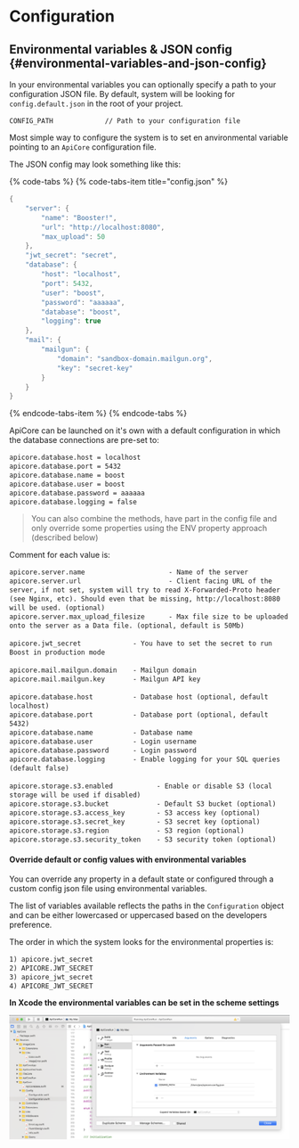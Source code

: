 # Configuration

## Environmental variables & JSON config {#environmental-variables-and-json-config}

In your environmental variables you can optionally specify a path to your configuration JSON file. By default, system will be looking for `config.default.json` in the root of your project.

```text
CONFIG_PATH             // Path to your configuration file
```

Most simple way to configure the system is to set en anvironmental variable pointing to an `ApiCore` configuration file.

The JSON config may look something  like this:

{% code-tabs %}
{% code-tabs-item title="config.json" %}
```swift
{
	"server": {
		"name": "Booster!",
		"url": "http://localhost:8080",
		"max_upload": 50
	},
	"jwt_secret": "secret",
	"database": {
		"host": "localhost",
		"port": 5432,
		"user": "boost",
		"password": "aaaaaa",
		"database": "boost",
		"logging": true
	},
	"mail": {
		"mailgun": {
			"domain": "sandbox-domain.mailgun.org",
			"key": "secret-key"
		}
	}
}
```
{% endcode-tabs-item %}
{% endcode-tabs %}

ApiCore can be launched on it's own with a default configuration in which the database connections are pre-set to:

```text
apicore.database.host = localhost
apicore.database.port = 5432
apicore.database.name = boost
apicore.database.user = boost
apicore.database.password = aaaaaa
apicore.database.logging = false
```

> You can also combine the methods, have part in the config file and only override some properties using the ENV property approach \(described below\)

Comment for each value is:

```text
apicore.server.name                     - Name of the server
apicore.server.url                      - Client facing URL of the server, if not set, system will try to read X-Forwarded-Proto header (see Nginx, etc). Should even that be missing, http://localhost:8080 will be used. (optional)
apicore.server.max_upload_filesize      - Max file size to be uploaded onto the server as a Data file. (optional, default is 50Mb)

apicore.jwt_secret             - You have to set the secret to run Boost in production mode

apicore.mail.mailgun.domain    - Mailgun domain
apicore.mail.mailgun.key       - Mailgun API key

apicore.database.host          - Database host (optional, default localhost)
apicore.database.port          - Database port (optional, default 5432)
apicore.database.name          - Database name
apicore.database.user          - Login username
apicore.database.password      - Login password
apicore.database.logging       - Enable logging for your SQL queries (default false)

apicore.storage.s3.enabled           - Enable or disable S3 (local storage will be used if disabled) 
apicore.storage.s3.bucket            - Default S3 bucket (optional)
apicore.storage.s3.access_key        - S3 access key (optional)
apicore.storage.s3.secret_key        - S3 secret key (optional)
apicore.storage.s3.region            - S3 region (optional)
apicore.storage.s3.security_token    - S3 security token (optional)
```

#### Override default or config values with environmental variables

You can override any property in a default state or configured through a custom config json file using environmental variables.

The list of variables available reflects the paths in the `Configuration` object and can be either lowercased or uppercased based on the developers preference.

The order in which the system looks for the environmental properties is:

```text
1) apicore.jwt_secret
2) APICORE.JWT_SECRET
3) apicore_jwt_secret
4) APICORE_JWT_SECRET
```

**In Xcode the environmental variables can be set in the scheme settings**

![](../../.gitbook/assets/screenshot-2018-07-25-at-13.55.37.png)

